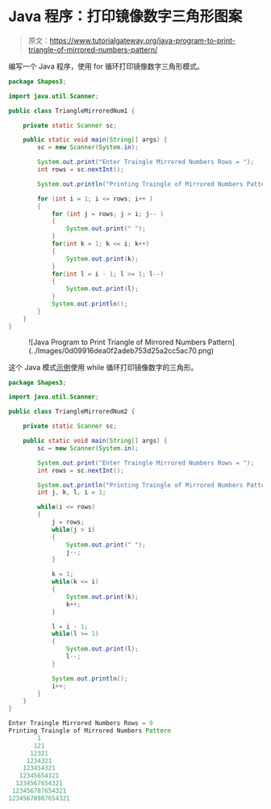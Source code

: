 # Java 程序：打印镜像数字三角形图案

> 原文：<https://www.tutorialgateway.org/java-program-to-print-triangle-of-mirrored-numbers-pattern/>

编写一个 Java 程序，使用 for 循环打印镜像数字三角形模式。

```java
package Shapes3;

import java.util.Scanner;

public class TriangleMirroredNum1 {

	private static Scanner sc;

	public static void main(String[] args) {
		sc = new Scanner(System.in);

		System.out.print("Enter Traingle Mirrored Numbers Rows = ");
		int rows = sc.nextInt();

		System.out.println("Printing Traingle of Mirrored Numbers Pattern");

		for (int i = 1; i <= rows; i++ ) 
		{
			for (int j = rows; j > i; j-- ) 
			{
				System.out.print(" ");
			}
			for(int k = 1; k <= i; k++) 
			{
				System.out.print(k);
			}
			for(int l = i - 1; l >= 1; l--)
			{
				System.out.print(l);
			}
			System.out.println();
		}
	}
}
```

<figure class="wp-block-image size-large">![Java Program to Print Triangle of Mirrored Numbers Pattern](../Images/0d09916dea0f2adeb753d25a2cc5ac70.png)</figure>

这个 Java 模式[示例](https://www.tutorialgateway.org/learn-java-programs/)使用 while 循环打印镜像数字的三角形。

```java
package Shapes3;

import java.util.Scanner;

public class TriangleMirroredNum2 {

	private static Scanner sc;

	public static void main(String[] args) {
		sc = new Scanner(System.in);

		System.out.print("Enter Traingle Mirrored Numbers Rows = ");
		int rows = sc.nextInt();

		System.out.println("Printing Traingle of Mirrored Numbers Pattern");
		int j, k, l, i = 1;

		while(i <= rows) 
		{
			j = rows;
			while(j > i) 
			{
				System.out.print(" ");
				j--;
			}

			k = 1; 
			while(k <= i) 
			{
				System.out.print(k);
				k++;
			}

			l = i - 1;
			while(l >= 1)
			{
				System.out.print(l);
				l--;
			}

			System.out.println();
			i++;
		}
	}
}
```

```java
Enter Traingle Mirrored Numbers Rows = 9
Printing Traingle of Mirrored Numbers Pattern
        1
       121
      12321
     1234321
    123454321
   12345654321
  1234567654321
 123456787654321
12345678987654321
```